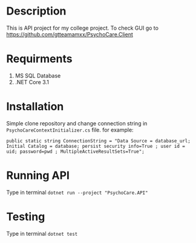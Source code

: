 # Description
This is API project for my college project. To check GUI go to https://github.com/gtteamamxx/PsychoCare.Client

# Requirments

1. MS SQL Database
2. .NET Core 3.1

# Installation
Simple clone repository and change connection string in `PsychoCareContextInitializer.cs` file.
for example: 
```
public static string ConnectionString = "Data Source = database_url; Initial Catalog = database; persist security info=True ; user id = uid; password=pwd ; MultipleActiveResultSets=True";
```

# Running API
Type in terminal
`dotnet run --project "PsychoCare.API"`

# Testing
Type in terminal
`dotnet test`

